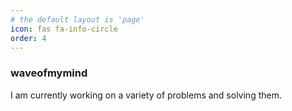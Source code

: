 ```yaml
---
# the default layout is 'page'
icon: fas fa-info-circle
order: 4
---
```


### waveofmymind

I am currently working on a variety of problems and solving them.
